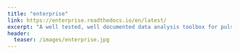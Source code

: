 ```yaml
---
title: "enterprise"
link: https://enterprise.readthedocs.io/en/latest/
excerpt: "A well tested, well documented data analysis toolbox for pulsar timing."
header:
  teaser: /images/enterprise.jpg
---
```

